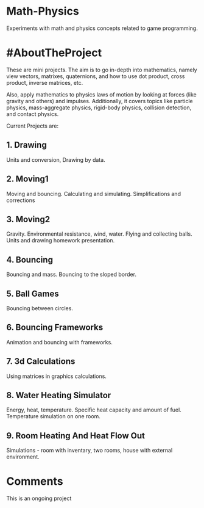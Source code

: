 # Math-Physics
Experiments with math and physics concepts related to game programming.

# #AboutTheProject
These are mini projects. The aim is to go in-depth into mathematics, namely view vectors, matrixes, quaternions, and how to use dot product, cross product, inverse matrices, etc. 

Also, apply mathematics to physics laws of motion by looking at forces (like gravity and others) and impulses. Additionally, it covers topics like particle physics, mass-aggregate physics, rigid-body physics, collision detection, and contact physics.


Current Projects are:

## 1. Drawing
Units and conversion, Drawing by data.

## 2. Moving1
Moving and bouncing. Calculating and simulating. Simplifications and corrections

## 3. Moving2
Gravity. Environmental resistance, wind, water. Flying and collecting balls. Units and drawing homework presentation.

## 4. Bouncing
Bouncing and mass. Bouncing to the sloped border.

## 5. Ball Games
Bouncing between circles. 

## 6. Bouncing Frameworks
Animation and bouncing with frameworks.

## 7. 3d Calculations
Using matrices in graphics calculations.

## 8. Water Heating Simulator
Energy, heat, temperature. Specific heat capacity and amount of fuel. Temperature simulation on one room.

## 9. Room Heating And Heat Flow Out
Simulations - room with inventary, two rooms, house with external environment.


# Comments
This is an ongoing project


